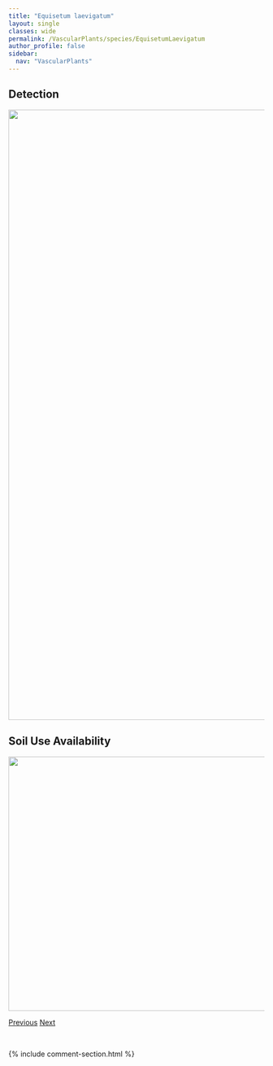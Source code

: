 ```yaml
---
title: "Equisetum laevigatum"
layout: single
classes: wide
permalink: /VascularPlants/species/EquisetumLaevigatum
author_profile: false
sidebar:
  nav: "VascularPlants"
---
```


<h2>Detection</h2>

<a href="https://drive.google.com/uc?export=view&id=1QS-xgHA3wN3DrlkIkLBCK14Nb_RwN4IN">
<img src="https://drive.google.com/uc?export=view&id=1QS-xgHA3wN3DrlkIkLBCK14Nb_RwN4IN" height = "1200" width = "800">
</a>


<h2>Soil Use Availability</h2>

<a href="https://drive.google.com/uc?export=view&id=1AfaqDqz_OS00eVe6YXdvbwS8ng_jeNxm">
<img src="https://drive.google.com/uc?export=view&id=1AfaqDqz_OS00eVe6YXdvbwS8ng_jeNxm" height = "500" width = "1000">
</a>


<a href="/DevelopmentWebsite/VascularPlants/species/EquisetumHyemale" class="pagination--pager" title="Equisetum hyemale">Previous</a> <a href="/DevelopmentWebsite/VascularPlants/species/EquisetumPalustre" class="pagination--pager" title="Equisetum palustre">Next</a>

<p>&nbsp;</p>

{% include comment-section.html %}
